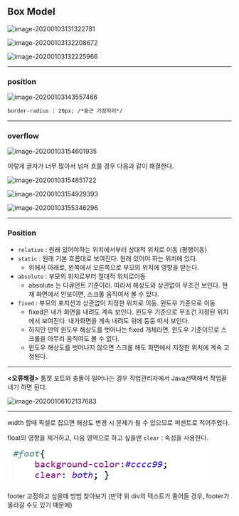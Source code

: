 ## Box Model

![image-20200103131322781](C:/Users/student/Desktop/TIL/images/image-20200103131322781.png)

![image-20200103132208672](C:/Users/student/Desktop/TIL/images/image-20200103132208672.png)

![image-20200103132225966](C:/Users/student/Desktop/TIL/images/image-20200103132225966.png)

----



### position



![image-20200103143557466](C:/Users/student/Desktop/TIL/images/image-20200103143557466.png)



```html
border-radius : 20px; /*둥근 가장자리*/
```

---

### overflow





![image-20200103154601935](C:/Users/student/Desktop/TIL/images/image-20200103154601935.png)



이렇게 글자가 너무 많아서 넘쳐 흐를 경우 다음과 같이 해결한다.

![image-20200103154851722](C:/Users/student/Desktop/TIL/images/image-20200103154851722.png)

![image-20200103154929393](C:/Users/student/Desktop/TIL/images/image-20200103154929393.png)

![image-20200103155346296](C:/Users/student/Desktop/TIL/images/image-20200103155346296.png)

---



### Position

* `relative` :  원래 있어야하는 위치에서부터 상대적 위치로 이동 (평행이동)
* `static` :  원래 기본 흐름대로 보여진다. 원래 있어야 하는 위치에 있다.
  * 위에서 아래로, 왼쪽에서 오른쪽으로 부모의 위치에 영향을 받는다. 
* `absolute` : 부모의 위치로부터 절대적 위치로이동
  * absolute 는 다큐먼트 기준이라. 따라서 해상도와 상관없이 무조건 보인다. 
    현재 화면에서 안보이면, 스크롤 움직여서 볼 수 있다. 
* `fixed` : 부모의 포지션과 상관없이 지정한 위치로 이동. 윈도우 기준으로 이동
  * fixed은 내가 화면을 내려도 계속 보인다. 윈도우 기준으로 무조건 지정된 위치에서 보여진다. 내가화면을 계속 내려도 위에 둥둥 떠서 보인다. 
  * 하지만 만약 윈도우 해상도를 벗어나는 fixed 개체라면, 윈도우 기준이므로 스크롤을 아무리 움직여도 볼 수 없다. 
  * 윈도우 해상도를 벗어나지 않으면 스크롤 해도 화면에서 지정한 위치에 계속 고정된다. 



---



**<오류해결>** 톰캣 포트와 충돌이 일어나는 경우 작업관리자에서 Java선택해서 작업끝내기 하면 된다. 

![image-20200106102137683](C:\Users\student\AppData\Roaming\Typora\typora-user-images\image-20200106102137683.png)

---

width 할때 픽셀로 잡으면 해상도 변경 시 문제가 될 수 있으므로 퍼센트로 적어주었다.

float의 영향을 제거하고, 다음 영역으로 하고 싶을땐 `clear` : 속성을 사용한다. 

![image-20200106115333517](images/image-20200106115333517.png)



footer 고정하고 싶을때 방법 찾아보기  (만약 위 div의 텍스트가 줄어들 경우, footer가 올라갈 수도 있기 때문에)



